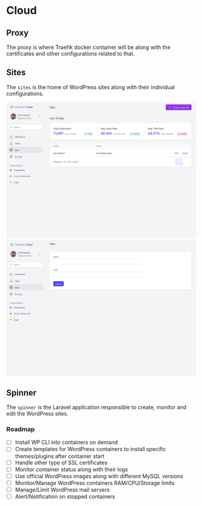 # Cloud

## Proxy
The proxy is where Traefik docker container will be along with the certificates and other configurations related to that.

## Sites
The `sites` is the home of WordPress sites along with their individual configurations.

![Sites - Index Page](spinner/screenshots/Sites_Index.png)
![Sites - Index Page](spinner/screenshots/Sites_Create.png)

## Spinner
The `spinner` is the Laravel application responsible to create, monitor and edit the WordPress sites. 

### Roadmap

- [ ] Install WP CLI into containers on demand
- [ ] Create templates for WordPress containers to install specific themes/plugins after container start
- [ ] Handle other type of SSL certificates
- [ ] Monitor container status along with their logs
- [ ] Use official WordPress images along with different MySQL versions
- [ ] Monitor/Manage WordPress containers RAM/CPU/Storage limits
- [ ] Manage/Limit WordPress mail servers
- [ ] Alert/Notification on stopped containers
